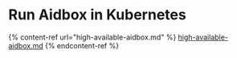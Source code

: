 # Run Aidbox in Kubernetes

{% content-ref url="high-available-aidbox.md" %}
[high-available-aidbox.md](high-available-aidbox.md)
{% endcontent-ref %}
